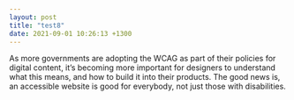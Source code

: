 ```yaml
---
layout: post
title: "test8"
date: 2021-09-01 10:26:13 +1300
---
```


As more governments are adopting the WCAG as part of their policies for digital content, it’s becoming more important for designers to understand what this means, and how to build it into their products. The good news is, an accessible website is good for everybody, not just those with disabilities.